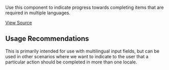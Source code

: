 
Use this component to indicate progress towards completing items that are required in multiple languages.

[View Source](https://github.com/pkp/ui-library/)

## Usage Recommendations

This is primarily intended for use with multilingual input fields, but can be used in other scenarios where we want to indicate to the user that a particular action should be completed in more than one locale.
